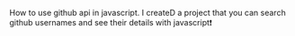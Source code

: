 How to use github api in javascript. I createD a project that you can search github usernames and see their details with javascript❗️